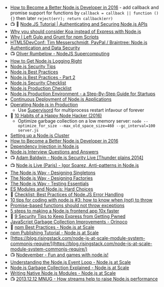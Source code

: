 
- [How to Become a Better Node.js Developer in 2016](https://blog.risingstack.com/how-to-become-a-better-node-js-developer-in-2016/) - add callback and promise support for functions by `callback = callback || function () {}` then later `reject(err); return callback(err)`
- :tv: :notebook: [Node.JS Tutorial | Authenticating and Securing Node.js APIs](https://www.youtube.com/watch?v=1RejSN2GT8w&index=33&list=WL)
- [Why you should consider Koa instead of Express with Node.js](https://medium.com/@l1ambda/why-you-should-use-koa-with-node-js-7c231a8174fa#.7p2kpzhrz)
- [Why I Left Gulp and Grunt for npm Scripts](https://medium.com/@housecor/why-i-left-gulp-and-grunt-for-npm-scripts-3d6853dd22b8#.8l8kya27t)
- [HTML5DevConf: Tim Messerschmidt, PayPal / Braintree: Node.js Authentication and Data Security](https://youtu.be/f0Hw_0lwFyc)
- :tv: [Oliver Rumbelow - NodeJS Supercomputing](https://youtu.be/1mYl6v0Kzt0)
- [How to Get Node.js Logging Right](https://blog.risingstack.com/node-js-logging-tutorial/)
- [Node.js Security Tips](https://blog.risingstack.com/node-js-security-tips/)
- [Node.js Best Practices](https://blog.risingstack.com/node-js-best-practices/)
- [Node.js Best Practices - Part 2](https://blog.risingstack.com/node-js-best-practices-part-2/)
- [Node.js Security Checklist](https://blog.risingstack.com/node-js-security-checklist/)
- [Node.js Production Checklist](https://blog.risingstack.com/node-js-production-checklist/)
- [Node.js Production Environment - a Step-By-Step Guide for Startups](https://blog.risingstack.com/nodejs-production-environment-for-startups/)
- [Continuous Deployment of Node.js Applications](https://blog.risingstack.com/continuous-deployment-of-node-js-applications/)
- [Operating Node.js in Production](https://blog.risingstack.com/operating-node-in-production/)
  - Use [Supervisord](http://supervisord.org/) for multiprocess restart infavour of forever
- :notebook: [10 Habits of a Happy Node Hacker (2016)](https://blog.heroku.com/archives/2015/11/10/node-habits-2016)
  - Optimize garbage collection on a low memory server: `node --optimize_for_size --max_old_space_size=460 --gc_interval=100 server.js`
- [Setting up a Node.js Cluster](http://stackabuse.com/setting-up-a-node-js-cluster/)
- [How to Become a Better Node.js Developer in 2016](https://blog.risingstack.com/how-to-become-a-better-node-js-developer-in-2016/)
- [Dependency Injection in Node.js](https://blog.risingstack.com/dependency-injection-in-node-js/)
- [Node.js Interview Questions and Answers](https://blog.risingstack.com/node-js-interview-questions/)
- :tv: [Adam Baldwin - Node.js Security Live [Thunder plains 2014]](https://youtu.be/4vccPZcq08w)
- :tv: [Node.js Live (Paris) - Igor Soarez, Anti-patterns in Node.js](https://youtu.be/pGFQ02qtJ7w)
- [The Node.js Way - Designing Singletons](http://fredkschott.com/post/2013/12/node-js-cookbook---designing-singletons/)
- [The Node.js Way - Designing Factories](http://fredkschott.com/post/2015/01/the-node-way-designing-factories/)
- [The Node.js Way - Testing Essentials](http://fredkschott.com/post/2014/05/nodejs-testing-essentials/)
- [ES Modules and Node.js: Hard Choices](https://medium.com/@nodesource/es-modules-and-node-js-hard-choices-2b6995e4d491#.otc9weg0m)
- :notebook: [Checklist: Best Practices of Node.JS Error Handling](http://goldbergyoni.com/checklist-best-practices-of-node-js-error-handling/)
- [10 tips for coding with node.js #3: how to know when (not) to throw](http://www.nearform.com/nodecrunch/10-tips-coding-node-js-3-know-throw-2/)
- [Promise-based functions should not throw exceptions](http://www.2ality.com/2016/03/promise-rejections-vs-exceptions.html)
- [5 steps to making a Node.js frontend app 10x faster](https://engineering.gosquared.com/making-dashboard-faster)
- :notebook: [9 Security Tips to Keep Express from Getting Pwned](https://nodesource.com/blog/nine-security-tips-to-keep-express-from-getting-pwned/)
- [JavaScript Garbage Collection Improvements - Orinoco](https://blog.risingstack.com/javascript-garbage-collection-orinoco/)
- :notebook: [npm Best Practices - Node.js at Scale](https://blog.risingstack.com/nodejs-at-scale-npm-best-practices/)
- [npm Publishing Tutorial - Node.js at Scale](https://blog.risingstack.com/nodejs-at-scale-npm-publish-tutorial/)
- [https://blog.risingstack.com/node-js-at-scale-module-system-commonjs-require/](https://blog.risingstack.com/node-js-at-scale-module-system-commonjs-require/)
- :tv: [Nodevember - Fun and games with node.js!](https://youtu.be/8-ozTAWT21Q)
- [Understanding the Node.js Event Loop - Node.js at Scale](https://blog.risingstack.com/node-js-at-scale-understanding-node-js-event-loop/)
- [Node.js Garbage Collection Explained - Node.js at Scale](https://blog.risingstack.com/node-js-at-scale-node-js-garbage-collection/)
- [Writing Native Node.js Modules - Node.js at Scale](https://blog.risingstack.com/writing-native-node-js-modules/)
- :tv: [2013.12.12 MNUG - How streams help to raise Node.js performance](https://youtu.be/QgEuZ52OZtU)
